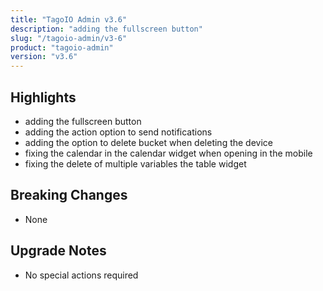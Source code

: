 ```yaml
---
title: "TagoIO Admin v3.6"
description: "adding the fullscreen button"
slug: "/tagoio-admin/v3-6"
product: "tagoio-admin"
version: "v3.6"
---
```


## Highlights

- adding the fullscreen button
- adding the action option to send notifications
- adding the option to delete bucket when deleting the device
- fixing the calendar in the calendar widget when opening in the mobile
- fixing the delete of multiple variables the table widget

## Breaking Changes

- None

## Upgrade Notes

- No special actions required
